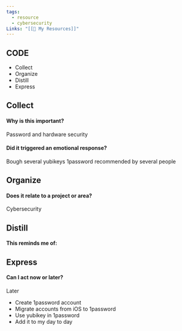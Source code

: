 ```yaml
---
tags:
  - resource
  - cybersecurity
Links: "[[🥇 My Resources]]"
---
```

## CODE

- Collect
- Organize
- Distill
- Express
## Collect

#### Why is this important?
Password and hardware security

#### Did it triggered an emotional response?
Bough several yubikeys
1password recommended by several people

## Organize

#### Does it relate to a project or area?
Cybersecurity

## Distill

#### This reminds me of:


## Express

#### Can I act now or later?

Later
- Create 1password account
- Migrate accounts from iOS to 1password
- Use yubikey in 1password
- Add it to my day to day